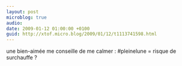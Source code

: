```yaml
---
layout: post
microblog: true
audio: 
date: 2009-01-12 01:00:00 +0100
guid: http://xtof.micro.blog/2009/01/12/t1113741598.html
---
```

une bien-aimée me  conseille de me calmer  :  #pleinelune = risque de surchauffe ?
